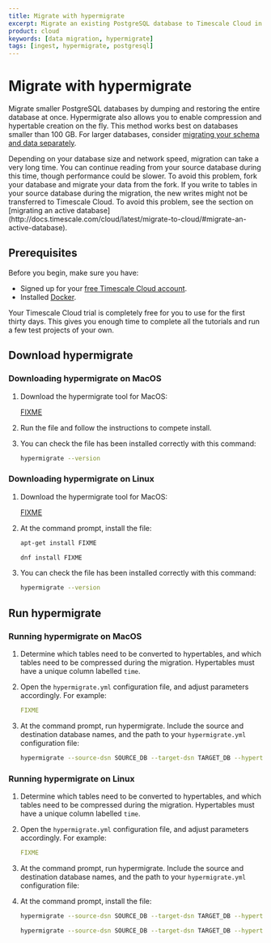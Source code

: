 ```yaml
---
title: Migrate with hypermigrate
excerpt: Migrate an existing PostgreSQL database to Timescale Cloud in a single step
product: cloud
keywords: [data migration, hypermigrate]
tags: [ingest, hypermigrate, postgresql]
---
```


# Migrate with hypermigrate

Migrate smaller PostgreSQL databases by dumping and restoring the entire
database at once. Hypermigrate also allows you to enable compression and
hypertable creation on the fly. This method works best on databases smaller than
100&nbsp;GB. For larger databases, consider
[migrating your schema and data separately][migrate-separately].

<highlight type="warning">
Depending on your database size and network speed, migration can take a very
long time. You can continue reading from your source database during this time,
though performance could be slower. To avoid this problem, fork your database
and migrate your data from the fork. If you write to tables in your source
database during the migration, the new writes might not be transferred to
Timescale Cloud. To avoid this problem, see the section on [migrating an active
database](http://docs.timescale.com/cloud/latest/migrate-to-cloud/#migrate-an-active-database).
</highlight>

## Prerequisites

Before you begin, make sure you have:

*   Signed up for your [free Timescale Cloud account][cloud-install].
*   Installed [Docker][docker-install].

<highlight type="cloud" header="Run all tutorials free" button="Try for free">
Your Timescale Cloud trial is completely free for you to use for the first
thirty days. This gives you enough time to complete all the tutorials and run
a few test projects of your own.
</highlight>

## Download hypermigrate

<Tabs label="Download hypermigrate">

<Tab title="MacOS">

<procedure>

### Downloading hypermigrate on MacOS

1.  Download the hypermigrate tool for MacOS:

    <tag type="download">[FIXME](https://timescale,com/FIXME)</tag>

1.  Run the file and follow the instructions to compete install.

1.  You can check the file has been installed correctly with this command:

    ```bash
    hypermigrate --version
    ```

</procedure>

</Tab>

<Tab title="Linux">

<procedure>

### Downloading hypermigrate on Linux

1.  Download the hypermigrate tool for MacOS:

    <tag type="download">[FIXME](https://timescale,com/FIXME)</tag>

1.  At the command prompt, install the file:

    <terminal>

    <tab label="Debian-based">

    ```bash
    apt-get install FIXME
    ```

    </tab>

    <tab label="Red Hat-based">

    ```bash
    dnf install FIXME
    ```

    </tab>

    </terminal>

1.  You can check the file has been installed correctly with this command:

    ```bash
    hypermigrate --version
    ```

</procedure>

</Tab>

</Tabs>

## Run hypermigrate

<Tabs label="Run hypermigrate">

<Tab title="MacOS">

<procedure>

### Running hypermigrate on MacOS

1.  Determine which tables need to be converted to hypertables, and which tables
    need to be compressed during the migration. Hypertables must have a unique
    column labelled `time`.

1.  Open the `hypermigrate.yml` configuration file, and adjust parameters
    accordingly. For example:

    ```yml
    FIXME
    ```

1.  At the command prompt, run hypermigrate. Include the source and destination
    database names, and the path to your `hypermigrate.yml` configuration file:

    ```bash
    hypermigrate --source-dsn SOURCE_DB --target-dsn TARGET_DB --hypertable
    ```

</procedure>

</Tab>

<Tab title="Linux">

<procedure>

### Running hypermigrate on Linux

1.  Determine which tables need to be converted to hypertables, and which tables
    need to be compressed during the migration. Hypertables must have a unique
    column labelled `time`.

1.  Open the `hypermigrate.yml` configuration file, and adjust parameters
    accordingly. For example:

    ```yml
    FIXME
    ```

1.  At the command prompt, run hypermigrate. Include the source and destination
    database names, and the path to your `hypermigrate.yml` configuration file:

1.  At the command prompt, install the file:

    <terminal>

    <tab label="Debian-based">

    ```bash
    hypermigrate --source-dsn SOURCE_DB --target-dsn TARGET_DB --hypertable
    ```

    </tab>

    <tab label="Red Hat-based">

    ```bash
    hypermigrate --source-dsn SOURCE_DB --target-dsn TARGET_DB --hypertable
    ```

    </tab>

    </terminal>

</procedure>

</Tab>

</Tabs>

[cloud-install]: /install/:currentVersion:/installation-cloud/
[docker-install]: https://docs.docker.com/get-docker/
[migrate-separately]: /cloud/:currentVersion:/migrate-to-cloud/schema-then-data/
